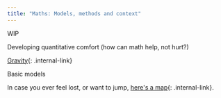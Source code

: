 ```yaml
---
title: "Maths: Models, methods and context"
---
```


WIP

Developing quantitative comfort (how can math help, not hurt?)

[Gravity](/rda/maths/gravity){: .internal-link}

Basic models

In case you ever feel lost, or want to jump, [here's a map](/rda/cccf-map){: .internal-link}.

